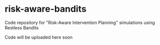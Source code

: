# risk-aware-bandits
Code repository for "Risk-Aware Intervention Planning" simulations using Restless Bandits

Code will be uploaded here soon
